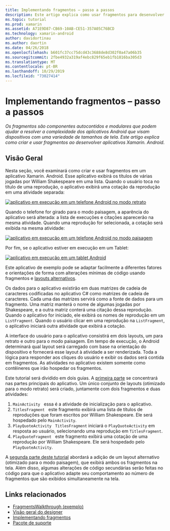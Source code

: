 ```yaml
---
title: Implementando fragmentos – passo a passos
description: Este artigo explica como usar fragmentos para desenvolver aplicativos Xamarin. Android.
ms.topic: tutorial
ms.prod: xamarin
ms.assetid: A71E9D87-CB69-10AB-CE51-357A05C76BCD
ms.technology: xamarin-android
author: davidortinau
ms.author: daortin
ms.date: 04/26/2018
ms.openlocfilehash: b601fc37cc75dcd43c3688de8d302f0a47a06b35
ms.sourcegitcommit: 2fbe4932a319af4ebc829f65eb1fb1816ba305d3
ms.translationtype: MT
ms.contentlocale: pt-BR
ms.lasthandoff: 10/29/2019
ms.locfileid: "73027414"
---
```

# <a name="implementing-fragments---walkthrough"></a>Implementando fragmentos – passo a passos

_Os fragmentos são componentes autocontidos e modulares que podem ajudar a resolver a complexidade dos aplicativos Android que visam dispositivos com uma variedade de tamanhos de tela. Este artigo explica como criar e usar fragmentos ao desenvolver aplicativos Xamarin. Android._

## <a name="overview"></a>Visão Geral

Nesta seção, você examinará como criar e usar fragmentos em um aplicativo Xamarin. Android. Esse aplicativo exibirá os títulos de várias jogadas por William Shakespeare em uma lista. Quando o usuário toca no título de uma reprodução, o aplicativo exibirá uma cotação da reprodução em uma atividade separada:

[![aplicativo em execução em um telefone Android no modo retrato](./images/intro-screenshot-phone-sml.png)](./images/intro-screenshot-phone.png#lightbox)

Quando o telefone for girado para o modo paisagem, a aparência do aplicativo será alterada: a lista de execuções e citações aparecerão na mesma atividade. Quando uma reprodução for selecionada, a cotação será exibida na mesma atividade:

[![aplicativo em execução em um telefone Android no modo paisagem](./images/intro-screenshot-phone-land-sml.png)](./images/intro-screenshot-phone-land.png#lightbox)

Por fim, se o aplicativo estiver em execução em um Tablet:

[![aplicativo em execução em um tablet Android](./images/intro-screenshot-tablet-sml.png)](./images/intro-screenshot-tablet.png#lightbox)

Este aplicativo de exemplo pode se adaptar facilmente a diferentes fatores e orientações de forma com alterações mínimas de código usando fragmentos e [layouts alternativos](/xamarin/android/app-fundamentals/resources-in-android/alternate-resources).

Os dados para o aplicativo existirão em duas matrizes de cadeia de caracteres codificadas no aplicativo C# como matrizes de cadeia de caracteres. Cada uma das matrizes servirá como a fonte de dados para um fragmento.  Uma matriz manterá o nome de algumas jogadas por Shakespeare, e a outra matriz conterá uma citação dessa reprodução. Quando o aplicativo for iniciado, ele exibirá os nomes de reprodução em um `ListFragment`. Quando o usuário clicar em uma reprodução na `ListFragment`, o aplicativo iniciará outra atividade que exibirá a cotação.

A interface do usuário para o aplicativo consistirá em dois layouts, um para retrato e outro para o modo paisagem. Em tempo de execução, o Android determinará qual layout será carregado com base na orientação do dispositivo e fornecerá esse layout à atividade a ser renderizada. Toda a lógica para responder aos cliques do usuário e exibir os dados será contida em fragmentos. As atividades no aplicativo existem somente como contêineres que irão hospedar os fragmentos.

Este tutorial será dividido em dois guias. A [primeira parte](./walkthrough.md) se concentrará nas partes principais do aplicativo. Um único conjunto de layouts (otimizado para o modo retrato) será criado, juntamente com dois fragmentos e duas atividades:

1. `MainActivity` &nbsp; essa é a atividade de inicialização para o aplicativo.
1. `TitlesFragment` &nbsp; este fragmento exibirá uma lista de títulos de reproduções que foram escritos por William Shakespeare. Ele será hospedado pelo `MainActivity`.
1. `PlayQuoteActivity` &nbsp; `TitlesFragment` iniciará o `PlayQuoteActivity` em resposta ao usuário, selecionando uma reprodução em `TitlesFragment`.
1. `PlayQuoteFragment` &nbsp; este fragmento exibirá uma cotação de uma reprodução por William Shakespeare. Ele será hospedado pelo `PlayQuoteActivity`.

A [segunda parte deste tutorial](./walkthrough-landscape.md) abordará a adição de um layout alternativo (otimizado para o modo paisagem), que exibirá ambos os fragmentos na tela. Além disso, algumas alterações de código secundárias serão feitas no código para que o aplicativo adapte seu comportamento ao número de fragmentos que são exibidos simultaneamente na tela.

## <a name="related-links"></a>Links relacionados

- [FragmentsWalkthrough (exemplo)](https://docs.microsoft.com/samples/xamarin/monodroid-samples/fragmentswalkthrough)
- [Visão geral do designer](~/android/user-interface/android-designer/index.md)
- [Implementando fragmentos](https://developer.android.com/guide/topics/fundamentals/fragments.html)
- [Pacote de suporte](https://developer.android.com/sdk/compatibility-library.html)
